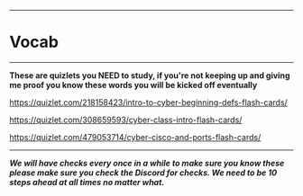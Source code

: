 ----------------------------------------------------------------------------------------------------------------------------------

# Vocab

----------------------------------------------------------------------------------------------------------------------------------

**These are quizlets you NEED to study, if you're not keeping up and giving me proof you know these words you will be kicked off eventually** 

https://quizlet.com/218158423/intro-to-cyber-beginning-defs-flash-cards/ 


https://quizlet.com/308659593/cyber-class-intro-flash-cards/


https://quizlet.com/479053714/cyber-cisco-and-ports-flash-cards/

----------------------------------------------------------------------------------------------------------------------------------

***We will have checks every once in a while to make sure you know these please make sure you check the Discord for checks. We need to be 10 steps ahead at all times no matter what.***
